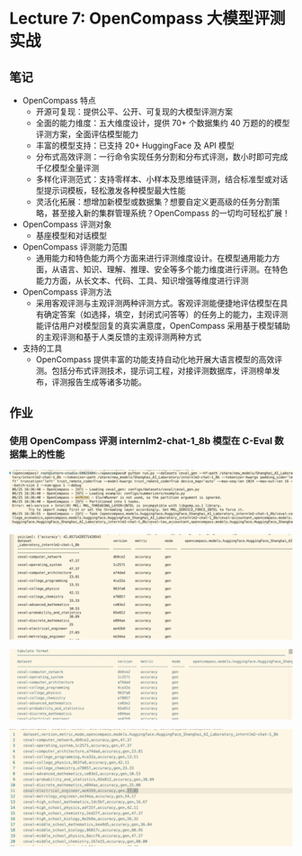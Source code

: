 # Lecture 7: OpenCompass 大模型评测实战

## 笔记

- OpenCompass 特点
    - 开源可复现：提供公平、公开、可复现的大模型评测方案
    - 全面的能力维度：五大维度设计，提供 70+ 个数据集约 40 万题的的模型评测方案，全面评估模型能力
    - 丰富的模型支持：已支持 20+ HuggingFace 及 API 模型
    - 分布式高效评测：一行命令实现任务分割和分布式评测，数小时即可完成千亿模型全量评测
    - 多样化评测范式：支持零样本、小样本及思维链评测，结合标准型或对话型提示词模板，轻松激发各种模型最大性能
    - 灵活化拓展：想增加新模型或数据集？想要自定义更高级的任务分割策略，甚至接入新的集群管理系统？OpenCompass 的一切均可轻松扩展！
- OpenCompass 评测对象
    - 基座模型和对话模型
- OpenCompass 评测能力范围
    - 通用能力和特色能力两个方面来进行评测维度设计。在模型通用能力方面，从语言、知识、理解、推理、安全等多个能力维度进行评测。在特色能力方面，从长文本、代码、工具、知识增强等维度进行评测
- OpenCompass 评测方法
    - 采用客观评测与主观评测两种评测方式。客观评测能便捷地评估模型在具有确定答案（如选择，填空，封闭式问答等）的任务上的能力，主观评测能评估用户对模型回复的真实满意度，OpenCompass 采用基于模型辅助的主观评测和基于人类反馈的主观评测两种方式
- 支持的工具
    - OpenCompass 提供丰富的功能支持自动化地开展大语言模型的高效评测。包括分布式评测技术，提示词工程，对接评测数据库，评测榜单发布，评测报告生成等诸多功能。

## 作业

### 使用 OpenCompass 评测 internlm2-chat-1_8b 模型在 C-Eval 数据集上的性能

![Untitled](Lecture%207%20OpenCompass%20%E5%A4%A7%E6%A8%A1%E5%9E%8B%E8%AF%84%E6%B5%8B%E5%AE%9E%E6%88%98%20ca062813270c4b398a9021bf610ad7e6/Untitled.png)

![Untitled](Lecture%207%20OpenCompass%20%E5%A4%A7%E6%A8%A1%E5%9E%8B%E8%AF%84%E6%B5%8B%E5%AE%9E%E6%88%98%20ca062813270c4b398a9021bf610ad7e6/Untitled%201.png)

![Untitled](Lecture%207%20OpenCompass%20%E5%A4%A7%E6%A8%A1%E5%9E%8B%E8%AF%84%E6%B5%8B%E5%AE%9E%E6%88%98%20ca062813270c4b398a9021bf610ad7e6/Untitled%202.png)

![Untitled](Lecture%207%20OpenCompass%20%E5%A4%A7%E6%A8%A1%E5%9E%8B%E8%AF%84%E6%B5%8B%E5%AE%9E%E6%88%98%20ca062813270c4b398a9021bf610ad7e6/Untitled%203.png)
